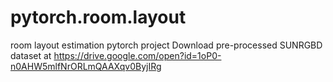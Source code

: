 # pytorch.room.layout
room layout estimation pytorch project
Download pre-processed SUNRGBD dataset at https://drive.google.com/open?id=1oP0-n0AHW5mlfNrORLmQAAXqv0ByjIRg
